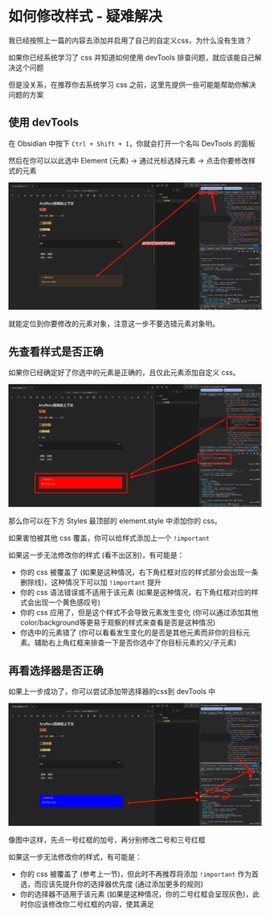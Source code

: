 # 如何修改样式 - 疑难解决

我已经按照上一篇的内容去添加并启用了自己的自定义css，为什么没有生效？

如果你已经系统学习了 css 并知道如何使用 devTools 排查问题，就应该能自己解决这个问题

但是没关系，在推荐你去系统学习 css 之前，这里先提供一些可能能帮助你解决问题的方案

## 使用 devTools

在 Obsidian 中按下 `Ctrl + Shift + I`，你就会打开一个名叫 DevTools 的面板

然后在你可以以此选中 Element (元素) -> 通过光标选择元素 -> 点击你要修改样式的元素

![alt text](./assets/image1.png)

就能定位到你要修改的元素对象，注意这一步不要选错元素对象哟。

## 先查看样式是否正确

如果你已经确定好了你选中的元素是正确的，且仅此元素添加自定义 css。

![alt text](./assets/image2.png)

那么你可以在下方 Styles 最顶部的 element.style 中添加你的 css。

如果害怕被其他 css 覆盖，你可以给样式添加上一个 `!important`

如果这一步无法修改你的样式 (看不出区别)，有可能是：

- 你的 css 被覆盖了 (如果是这种情况，右下角红框对应的样式部分会出现一条删除线)，这种情况下可以加 `!important` 提升
- 你的 css 语法错误或不适用于该元素 (如果是这种情况，右下角红框对应的样式会出现一个黄色感叹号)
- 你的 css 应用了，但是这个样式不会导致元素发生变化 (你可以通过添加其他color/background等更易于观察的样式来查看是否是这种情况)
- 你选中的元素错了 (你可以看看发生变化的是否是其他元素而非你的目标元素。辅助右上角红框来排查一下是否你选中了你目标元素的父/子元素)

## 再看选择器是否正确

如果上一步成功了，你可以尝试添加带选择器的css到 devTools 中

![alt text](./assets/image3.png)

像图中这样，先点一号红框的加号，再分别修改二号和三号红框

如果这一步无法修改你的样式，有可能是：

- 你的 css 被覆盖了 (参考上一节)，但此时不再推荐将添加 `!important` 作为首选，而应该先提升你的选择器优先度 (通过添加更多的规则)
- 你的选择器不适用于该元素 (如果是这种情况，你的二号红框会呈现灰色)，此时你应该修改你二号红框的内容，使其满足
